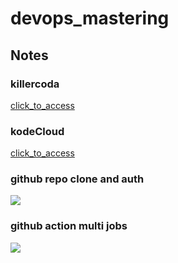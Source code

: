 # devops_mastering 

## Notes 

### killercoda 
[click_to_access](https://killercoda.com/)

### kodeCloud 

[click_to_access](https://kodekloud.com/)


### github repo clone and auth 

<img src="github1.png">

### github action multi jobs 

<img src="job1.png">




